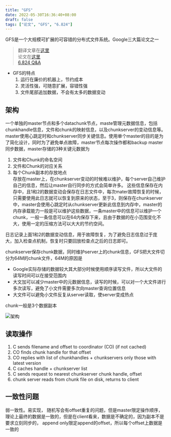 ```yaml
---
title: "GFS"
date: 2022-05-30T16:36:40+08:00
draft: false
tags: ["论文", "GFS", "6.824"]
---
```


GFS是一个大规模可扩展的可容错的分布式文件系统。Google三大篇论文之一  

> 翻译文章在[这里](https://nxwz51a5wp.feishu.cn/docs/doccnNYeo3oXj6cWohseo6yB4id#Tar9b7)  
> 论文在[这里](https://pdos.csail.mit.edu/6.824/papers/gfs.pdf)  
> [6.824 Q&A](https://pdos.csail.mit.edu/6.824/papers/gfs-faq.txt)

* GFS的特点
  1. 运行在廉价的机器上，节约成本  
  2. 灵活性强，可随意扩展，容错性强  
  3. 文件尾部追加数据，不会有太多的数据变动

## 架构

一个单独的master节点和多个datachunk节点，maste管理元数据信息，包括chunkhandle信息，文件和chunk的映射信息，以及chunkserver的变动信息等。master使用心跳定时和chunkserver同步关键信息。使用单个master的目的是为了简化设计，同时为了避免单点故障，master节点每次操作都和backup master同步数据，master存储的3种关键元数据为
1. 文件和Chunk的命名空间
2. 文件和Chunk的对应关系
3. 每个Chunk副本的存放地点  
  存放在master上，在chunkserver变动的时候难以维护，每个server自己维护自己的信息，然后让master自行同步的方式会简单许多。
这些信息保存在内存中，且1和2的数据变动会保存在日志文件中，每次mater故障恢复的时候，只需要使用此日志就可以恢复到原来的状态，至于3，则保存在chunkserver中，master会使用心跳定时从chunkserver更新此信息到内存中，master的内存承载能力一般是可以维护这些数据，一条master中的信息可以维护一个chunk，一般一条信息可以在64内保存下来，且由于数据的在小范围变化不大，使用一定的压缩方法可以大大的节约空间。

日志记录上面1和2的数据变动信息，用于故障恢复，为了避免日志信息过于庞大，加入检查点机制，恢复时只要回放检查点之后的日志即可。

chunkserver保存chunk数据，同时维护server上的chunk信息，GFS把大文件切分为64M的chunk文件，64M的原因是
* Google实际存储的数据较大其大部分时候使用顺序读写文件，所以大文件的读写时间可以在接受范围内  
* 大文加可以减少master中的元数据信息，读写的时候，可以对一个大文件进行多次读写，避免了小文件需要多次向master查询位置信息  
* 大文件可以避免小文件反复从server读取，使server变成热点

chunk一般是3个数据副本  

![架构](/posts/course/6.824/images/GFS.png)

## 读取操作

  1. C sends filename and offset to coordinator (CO) (if not cached)
  2. CO finds chunk handle for that offset
  3. CO replies with list of chunkhandles + chunkservers
     only those with latest version
  4. C caches handle + chunkserver list
  5. C sends request to nearest chunkserver
     chunk handle, offset
  6. chunk server reads from chunk file on disk, returns to client


## 一致性问题
弱一致性。易实现，
随机写会有offset重复的问题，但是master限定操作顺序，理论上最终的数据是一致的，但是在client看来，数据是不确定的，因为副本不是要求立刻同步的，
append only限定append的offset，所以每个offset上数据是一致的